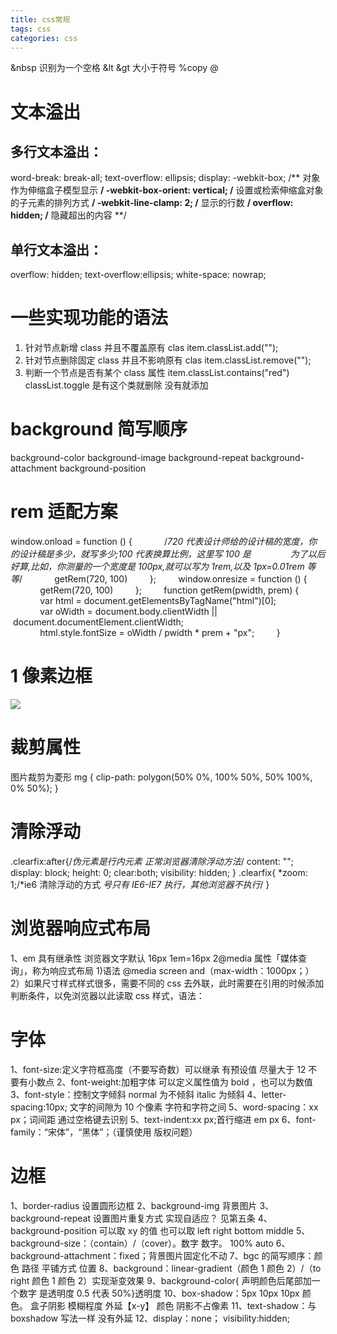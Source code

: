 ```yaml
---
title: css常规
tags: css
categories: css
---
```


&nbsp 识别为一个空格 &lt &gt 大小于符号 %copy @

# 文本溢出

## 多行文本溢出：

word-break: break-all;
text-overflow: ellipsis;
display: -webkit-box; /** 对象作为伸缩盒子模型显示 **/
-webkit-box-orient: vertical; /** 设置或检索伸缩盒对象的子元素的排列方式 **/
-webkit-line-clamp: 2; /** 显示的行数 **/
overflow: hidden; /** 隐藏超出的内容 **/

## 单行文本溢出：

overflow: hidden;
text-overflow:ellipsis;
white-space: nowrap;

# 一些实现功能的语法

1. 针对节点新增 class 并且不覆盖原有 clas
   item.classList.add("");
2. 针对节点删除固定 class 并且不影响原有 clas
   item.classList.remove("");
3. 判断一个节点是否有某个 class 属性
   item.classList.contains("red")
   classList.toggle 是有这个类就删除 没有就添加

# background 简写顺序

background-color background-image background-repeat background-attachment background-position

# rem 适配方案

window.onload = function () {
            /_720 代表设计师给的设计稿的宽度，你的设计稿是多少，就写多少;100 代表换算比例，这里写 100 是
               为了以后好算,比如，你测量的一个宽度是 100px,就可以写为 1rem,以及 1px=0.01rem 等等_/
            getRem(720, 100)
        };
        window.onresize = function () {
            getRem(720, 100)
        };
        function getRem(pwidth, prem) {
            var html = document.getElementsByTagName("html")[0];
            var oWidth = document.body.clientWidth || document.documentElement.clientWidth;
            html.style.fontSize = oWidth / pwidth \* prem + "px";
        }

# 1 像素边框

![](/images/yxsbk.jpg)

# 裁剪属性

图片裁剪为菱形
mg {
clip-path: polygon(50% 0%, 100% 50%, 50% 100%, 0% 50%);
}

# 清除浮动

.clearfix:after{/_伪元素是行内元素 正常浏览器清除浮动方法_/
content: "";  
 display: block;
height: 0;
clear:both;
visibility: hidden;
}
.clearfix{
*zoom: 1;/*ie6 清除浮动的方式 _号只有 IE6-IE7 执行，其他浏览器不执行_/
}

# 浏览器响应式布局

1、em 具有继承性 浏览器文字默认 16px 1em=16px
2@media 属性「媒体查询」，称为响应式布局 1)语法 @media screen and（max-width：1000px；）
2）如果尺寸样式样式很多，需要不同的 css 去外联，此时需要在引用的时候添加判断条件，以免浏览器以此读取 css 样式，语法：<link rel="stylesheet" href="./max1000.css" media="sceren and (max-width:1000px)">

# 字体

1、font-size:定义字符框高度（不要写奇数）可以继承 有预设值 尽量大于 12 不要有小数点
2、font-weight:加粗字体 可以定义属性值为 bold ，也可以为数值
3、font-style：控制文字倾斜 normal 为不倾斜 italic 为倾斜
4、letter-spacing:10px; 文字的间隙为 10 个像素 字符和字符之间
5、word-spacing：xx px；词间距 通过空格键去识别
5、text-indent:xx px;首行缩进 em px
6、font-family：“宋体”，“黑体”；（谨慎使用 版权问题）

# 边框

1、border-radius 设置圆形边框
2、background-img 背景图片
3、background-repeat 设置图片重复方式 实现自适应？ 见第五条
4、background-position 可以取 xy 的值 也可以取 left right bottom middle
5、background-size：（contain）/（cover）。数字 数字。 100% auto
6、background-attachment：fixed；背景图片固定化不动
7、bgc 的简写顺序：颜色 路径 平铺方式 位置
8、background：linear-gradient（颜色 1 颜色 2）/（to right 颜色 1 颜色 2）实现渐变效果
9、background-color{ 声明颜色后尾部加一个数字 是透明度 0.5 代表 50%}透明度
10、box-shadow：5px 10px 10px 颜色。 盒子阴影 模糊程度 外延【x-y】 颜色 阴影不占像素
11、text-shadow：与 boxshadow 写法一样 没有外延
12、display：none； visibility:hidden;
